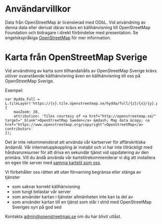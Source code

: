 # Användarvillkor

Data från OpenStreetMap är licensierad med ODbL. Vid användning av denna data eller derivat därav
krävs en källhänvisning till OpenStreetMap Foundation och bidragare i direkt förbindelse med presentation.
Se engelskspråkiga [OpenStreetMap](https://www.openstreetmap.org/copyright) för mer information.

# Karta från OpenStreetMap Sverige

Vid användning av karta som tillhandahålls av OpenStreetMap Sverige krävs utöver ovanstående källhänvisning
även en källhänvisning till oss på OpenStreetMap Sverige.

Exempel:

```
var Hydda_Full = L.tileLayer('https://{s}.tile.openstreetmap.se/hydda/full/{z}/{x}/{y}.png', {
	maxZoom: 20,
	attribution: 'Tiles courtesy of <a href="http://openstreetmap.se/" target="_blank">OpenStreetMap Sweden</a> &mdash; Map data &copy; <a href="https://www.openstreetmap.org/copyright">OpenStreetMap</a> contributors'
});
```

Det är inte rekommenderat att använda vår kartserver för affärskritiska ändamål. Vår internetuppkoppling är instabil
och vi har inte tillräckligt med hårdvaruresurser för att driva en sekundär tjänst vid uppdatering av den primära.
Vill du ändå använda vår kartstilrekommenderar vi dig att installera en egen tile server med [samma kartstil som oss](https://github.com/karlwettin/carto-style-hydda).

Vi förbehåller oss rätten att utan förvarning begränsa eller stänga av tjänster

* som saknar korrekt källhänvisning
* som tungt belastar vår server
* som använder kartan i tjänster allmänheten inte kan ta del av
* som använder kartan till en tjänst som står i strid med OpenStreetMap Sveriges syn på god sed

Kontakta admin@openstreetmap.se om du har blivit utlåst.